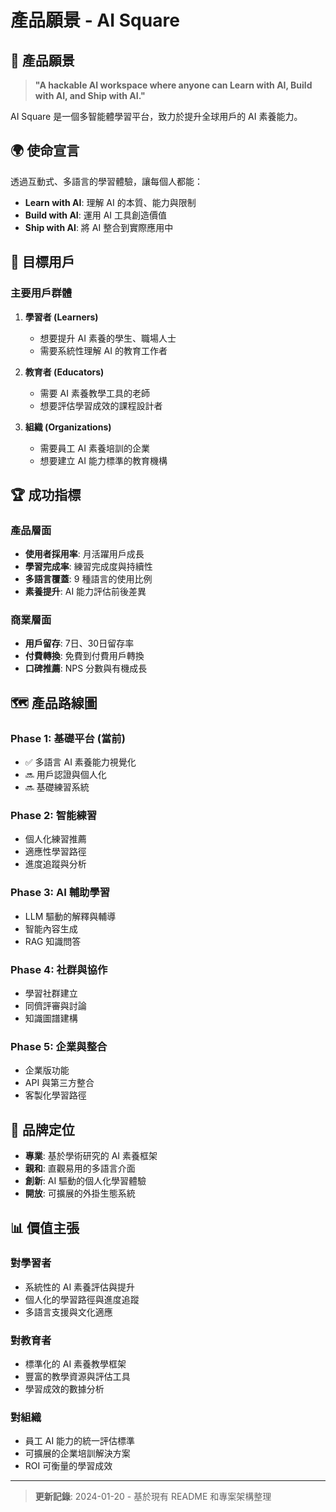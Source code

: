 # 產品願景 - AI Square

## 🎯 產品願景
> **"A hackable AI workspace where anyone can Learn with AI, Build with AI, and Ship with AI."**

AI Square 是一個多智能體學習平台，致力於提升全球用戶的 AI 素養能力。

## 🌍 使命宣言
透過互動式、多語言的學習體驗，讓每個人都能：
- **Learn with AI**: 理解 AI 的本質、能力與限制
- **Build with AI**: 運用 AI 工具創造價值
- **Ship with AI**: 將 AI 整合到實際應用中

## 🎯 目標用戶

### 主要用戶群體
1. **學習者 (Learners)**
   - 想要提升 AI 素養的學生、職場人士
   - 需要系統性理解 AI 的教育工作者

2. **教育者 (Educators)**
   - 需要 AI 素養教學工具的老師
   - 想要評估學習成效的課程設計者

3. **組織 (Organizations)**
   - 需要員工 AI 素養培訓的企業
   - 想要建立 AI 能力標準的教育機構

## 🏆 成功指標

### 產品層面
- **使用者採用率**: 月活躍用戶成長
- **學習完成率**: 練習完成度與持續性
- **多語言覆蓋**: 9 種語言的使用比例
- **素養提升**: AI 能力評估前後差異

### 商業層面  
- **用戶留存**: 7日、30日留存率
- **付費轉換**: 免費到付費用戶轉換
- **口碑推薦**: NPS 分數與有機成長

## 🗺️ 產品路線圖

### Phase 1: 基礎平台 (當前)
- ✅ 多語言 AI 素養能力視覺化
- 🔜 用戶認證與個人化
- 🔜 基礎練習系統

### Phase 2: 智能練習
- 個人化練習推薦
- 適應性學習路徑
- 進度追蹤與分析

### Phase 3: AI 輔助學習
- LLM 驅動的解釋與輔導
- 智能內容生成
- RAG 知識問答

### Phase 4: 社群與協作
- 學習社群建立
- 同儕評審與討論
- 知識圖譜建構

### Phase 5: 企業與整合
- 企業版功能
- API 與第三方整合
- 客製化學習路徑

## 🎨 品牌定位
- **專業**: 基於學術研究的 AI 素養框架
- **親和**: 直觀易用的多語言介面
- **創新**: AI 驅動的個人化學習體驗
- **開放**: 可擴展的外掛生態系統

## 📊 價值主張

### 對學習者
- 系統性的 AI 素養評估與提升
- 個人化的學習路徑與進度追蹤
- 多語言支援與文化適應

### 對教育者
- 標準化的 AI 素養教學框架
- 豐富的教學資源與評估工具
- 學習成效的數據分析

### 對組織
- 員工 AI 能力的統一評估標準
- 可擴展的企業培訓解決方案
- ROI 可衡量的學習成效

---

> **更新記錄**: 2024-01-20 - 基於現有 README 和專案架構整理